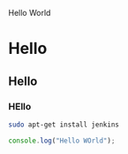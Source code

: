 Hello World

# Hello

## Hello

### HEllo

``` bash
sudo apt-get install jenkins
```
```javascript
console.log("Hello WOrld");
```